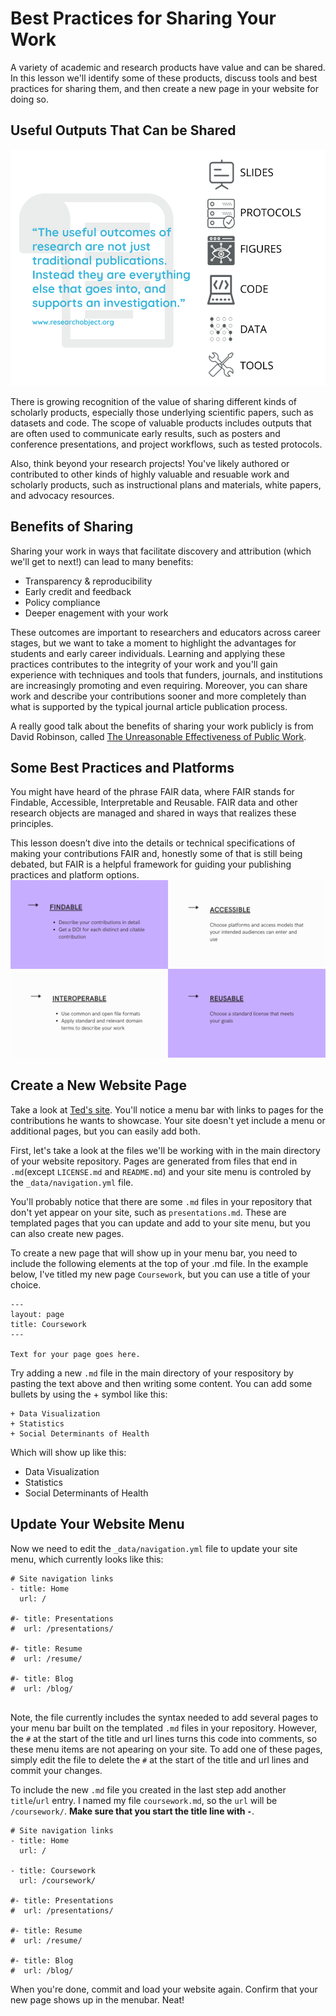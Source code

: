 # Best Practices for Sharing Your Work
A variety of academic and research products have value and can be shared.  In this lesson we'll identify some of these products, discuss tools and best practices for sharing them, and then create a new page in your website for doing so.
## Useful Outputs That Can be Shared
![outputs](../images/outputs.png)

There is growing recognition of the value of sharing different kinds of scholarly products, especially those underlying scientific papers, such as datasets and code.  The scope of valuable products includes outputs that are often used to communicate early results, such as posters and conference presentations, and project workflows, such as tested protocols.  

Also, think beyond your research projects!  You've likely authored or contributed to other kinds of highly valuable and resuable work and scholarly products, such as instructional plans and materials, white papers, and advocacy resources.
## Benefits of Sharing 
Sharing your work in ways that facilitate discovery and attribution (which we'll get to next!) can lead to many benefits:

- Transparency & reproducibility
- Early credit and feedback
- Policy compliance
- Deeper enagement with your work

These outcomes are important to researchers and educators across career stages, but we want to take a moment to highlight the advantages for students and early career individuals.  Learning and applying these practices contributes to the integrity of your work and you'll gain experience with techniques and tools that funders, journals, and institutions are increasingly promoting and even requiring.  Moreover, you can share work and describe your contributions sooner and more completely than what is supported by the typical journal article publication process.  

A really good talk about the benefits of sharing your work publicly is from David Robinson, called [The Unreasonable Effectiveness of Public Work](https://rstudio.com/resources/rstudioconf-2019/the-unreasonable-effectiveness-of-public-work/).
## Some Best Practices and Platforms
You might have heard of the phrase FAIR data, where FAIR stands for Findable, Accessible, Interpretable and Reusable.  FAIR data and other research objects are managed and shared in ways that realizes these principles.

This lesson doesn’t dive into the details or technical specifications of making your contributions FAIR and, honestly some of that is still being debated, but FAIR is a helpful framework for guiding your publishing practices and platform options.
![FAIR practices](../images/fair.png)

## Create a New Website Page

Take a look at [Ted's site](https://laderast.github.io/).  You'll notice a menu bar with links to pages for the contributions he wants to showcase.  Your site doesn't yet include a menu or additional pages, but you can easily add both.

First, let's take a look at the files we'll be working with in the main directory of your website repository.  Pages are generated from files that end in `.md`(except `LICENSE.md` and `README.md`) and your site menu is controled by the `_data/navigation.yml` file.  

You'll probably notice that there are some `.md` files in your repository that don't yet appear on your site, such as `presentations.md`.  These are templated pages that you can update and add to your site menu, but you can also create new pages.

To create a new page that will show up in your menu bar, you need to include the following elements at the top of your .md file.  In the example below, I've titled my new page `Coursework`, but you can use a title of your choice.  

```
---
layout: page
title: Coursework
---

Text for your page goes here.
```

Try adding a new `.md` file in the main directory of your respository by pasting the text above and then writing some content. You can add some bullets by using the + symbol like this:

```
+ Data Visualization
+ Statistics
+ Social Determinants of Health
```

Which will show up like this:

+ Data Visualization
+ Statistics
+ Social Determinants of Health
## Update Your Website Menu
Now we need to edit the `_data/navigation.yml` file to update your site menu, which currently looks like this:

```
# Site navigation links
- title: Home
  url: /

#- title: Presentations
#  url: /presentations/

#- title: Resume
#  url: /resume/

#- title: Blog
#  url: /blog/
  
```
Note, the file currently includes the syntax needed to add several pages to your menu bar built on the templated `.md` files in your repository.  However, the `#` at the start of the title and url lines turns this code into comments, so these menu items are not apearing on your site.  To add one of these pages, simply edit the file to delete the `#` at the start of the title and url lines and commit your changes.

To include the new `.md` file you created in the last step add another `title`/`url` entry.  I named my file `coursework.md`, so the `url` will be `/coursework/`. **Make sure that you start the title line with `-`**.

```
# Site navigation links
- title: Home
  url: /
  
- title: Coursework
  url: /coursework/

#- title: Presentations
#  url: /presentations/

#- title: Resume
#  url: /resume/

#- title: Blog
#  url: /blog/
```

When you're done, commit and load your website again. Confirm that your new page shows up in the menubar. Neat!
